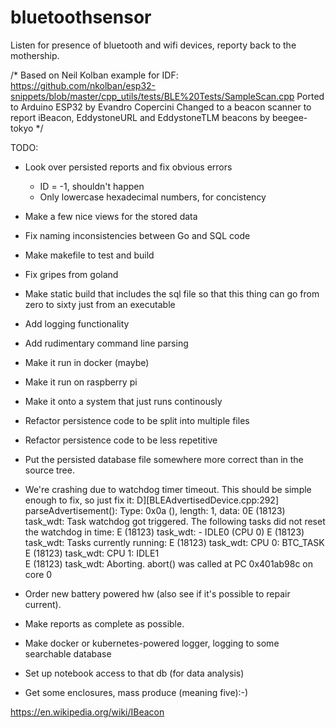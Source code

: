# bluetoothsensor
Listen for presence of bluetooth and wifi devices, reporty back to the mothership.

/*
   Based on Neil Kolban example for IDF: https://github.com/nkolban/esp32-snippets/blob/master/cpp_utils/tests/BLE%20Tests/SampleScan.cpp
   Ported to Arduino ESP32 by Evandro Copercini
   Changed to a beacon scanner to report iBeacon, EddystoneURL and EddystoneTLM beacons by beegee-tokyo
*/



TODO:

* Look over persisted reports and fix obvious errors
  * ID = -1, shouldn't happen
  * Only lowercase hexadecimal numbers, for concistency

* Make a few nice views for the stored data
* Fix naming inconsistencies between Go and SQL code
* Make makefile to test and build
* Fix gripes from goland
* Make static build that includes the sql file so that this thing
  can go from zero to sixty just from an executable
* Add logging functionality
* Add rudimentary command line parsing
* Make it run in docker (maybe)
* Make it run on raspberry pi
* Make it onto a system that just runs continously
* Refactor persistence code to be split into multiple files
* Refactor persistence code to be less repetitive
* Put the persisted database file somewhere more correct than in the source tree.


*  We're crashing due to watchdog timer timeout.  This should be simple enough to fix, so just fix it:
     D][BLEAdvertisedDevice.cpp:292] parseAdvertisement(): Type: 0x0a (), length: 1, data: 0E (18123) task_wdt: Task watchdog got triggered. The following tasks did not reset the watchdog in time:
     E (18123) task_wdt:  - IDLE0 (CPU 0)
     E (18123) task_wdt: Tasks currently running:
     E (18123) task_wdt: CPU 0: BTC_TASK
     E (18123) task_wdt: CPU 1: IDLE1  
     E (18123) task_wdt: Aborting.
     abort() was called at PC 0x401ab98c on core 0


* Order new battery powered hw (also see if it's possible to repair current).
* Make reports as complete as possible.
* Make docker or kubernetes-powered logger, logging to some searchable database
* Set up notebook access to that db (for data analysis)
* Get some enclosures, mass produce (meaning five):-)



https://en.wikipedia.org/wiki/IBeacon

